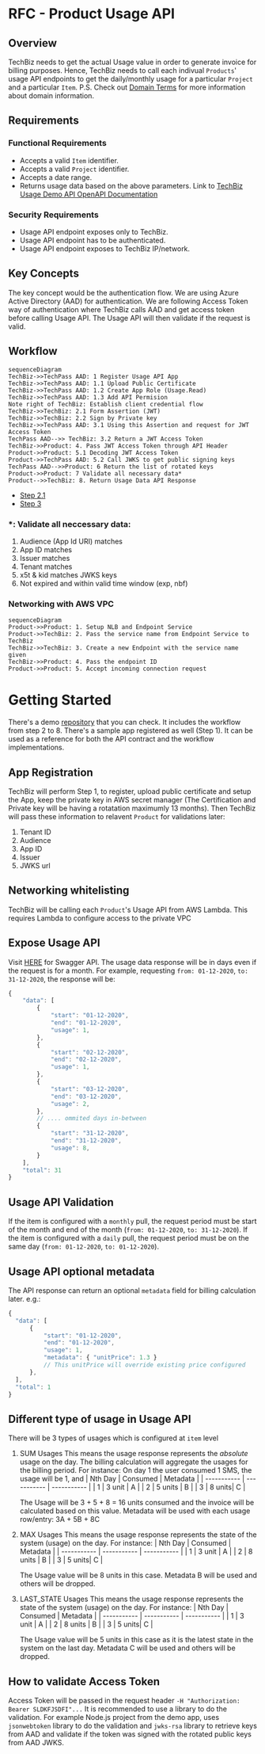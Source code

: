 # RFC - Product Usage API

## Overview

TechBiz needs to get the actual Usage value in order to generate invoice for billing purposes. Hence, TechBiz needs to call each indivual `Products`' usage API endpoints to get the daily/monthly usage for a particular `Project` and a particular `Item`.
P.S. Check out [Domain Terms](domain_terms.md) for more information about domain information.

## Requirements

### Functional Requirements

- Accepts a valid `Item` identifier.
- Accepts a valid `Project` identifier.
- Accepts a date range.
- Returns usage data based on the above parameters.
  Link to [TechBiz Usage Demo API OpenAPI Documentation](https://stg.docs.developer.gov.sg/docs/private/341123320/TechBiz-usage-demp-api/)

### Security Requirements

- Usage API endpoint exposes only to TechBiz.
- Usage API endpoint has to be authenticated.
- Usage API endpoint exposes to TechBiz IP/network.

## Key Concepts

The key concept would be the authentication flow. We are using Azure Active Directory (AAD) for authentication. We are following Access Token way of authentication where TechBiz calls AAD and get access token before calling Usage API. The Usage API will then validate if the request is valid.

## Workflow

```mermaid
sequenceDiagram
TechBiz->>TechPass AAD: 1 Register Usage API App
TechBiz->>TechPass AAD: 1.1 Upload Public Certificate
TechBiz->>TechPass AAD: 1.2 Create App Role (Usage.Read)
TechBiz->>TechPass AAD: 1.3 Add API Permision
Note right of TechBiz: Establish client credential flow
TechBiz->>TechBiz: 2.1 Form Assertion (JWT)
TechBiz->>TechBiz: 2.2 Sign by Private key
TechBiz->>TechPass AAD: 3.1 Using this Assertion and request for JWT Access Token
TechPass AAD-->> TechBiz: 3.2 Return a JWT Access Token
TechBiz->>Product: 4. Pass JWT Access Token through API Header
Product->>Product: 5.1 Decoding JWT Access Token
Product->>TechPass AAD: 5.2 Call JWKS to get public signing keys
TechPass AAD-->>Product: 6 Return the list of rotated keys
Product->>Product: 7 Validate all necessary data*
Product-->>TechBiz: 8. Return Usage Data API Response
```

- [Step 2.1](https://docs.microsoft.com/en-us/azure/active-directory/develop/active-directory-certificate-credentials)
- [Step 3](https://docs.microsoft.com/en-us/azure/active-directory/develop/v2-oauth2-client-creds-grant-flow#second-case-access-token-request-with-a-certificate)

### \*: Validate all neccessary data:

1. Audience (App Id URI) matches
2. App ID matches
3. Issuer matches
4. Tenant matches
5. x5t & kid matches JWKS keys
6. Not expired and within valid time window (exp, nbf)

### Networking with AWS VPC

```mermaid
sequenceDiagram
Product->>Product: 1. Setup NLB and Endpoint Service
Product->>TechBiz: 2. Pass the service name from Endpoint Service to TechBiz
TechBiz->>TechBiz: 3. Create a new Endpoint with the service name given
TechBiz->>Product: 4. Pass the endpoint ID
Product->>Product: 5. Accept incoming connection request
```

# Getting Started

There's a demo [repository](https://bitbucket.ship.gov.sg/projects/TECHSBUSIN/repos/TechBiz-demo-usage-api) that you can check. It includes the workflow from step 2 to 8. There's a sample app registered as well (Step 1). It can be used as a reference for both the API contract and the workflow implementations.

## App Registration

TechBiz will perform Step 1, to register, upload public certificate and setup the App, keep the private key in AWS secret manager (The Certification and Private key will be having a rotatation maximumly 13 months). Then TechBiz will pass these information to relavent `Product` for validations later:

1. Tenant ID
2. Audience
3. App ID
4. Issuer
5. JWKS url

## Networking whitelisting

TechBiz will be calling each `Product`'s Usage API from AWS Lambda. This requires Lambda to configure access to the private VPC

## Expose Usage API

Visit [HERE](https://stg.docs.developer.gov.sg/docs/private/341123320/TechBiz-usage-demp-api/) for Swagger API.
The usage data response will be in days even if the request is for a month. For example, requesting `from: 01-12-2020`, `to: 31-12-2020`, the response will be:

```js
{
    "data": [
        {
            "start": "01-12-2020",
            "end": "01-12-2020",
            "usage": 1,
        },
        {
            "start": "02-12-2020",
            "end": "02-12-2020",
            "usage": 1,
        },
        {
            "start": "03-12-2020",
            "end": "03-12-2020",
            "usage": 2,
        },
        // .... ommited days in-between
        {
            "start": "31-12-2020",
            "end": "31-12-2020",
            "usage": 8,
        }
    ],
    "total": 31
}
```

## Usage API Validation

If the item is configured with a `monthly` pull, the request period must be start of the month and end of the month (`from: 01-12-2020`, `to: 31-12-2020`). If the item is configured with a `daily` pull, the request period must be on the same day (`from: 01-12-2020`, `to: 01-12-2020`).

## Usage API optional metadata

The API response can return an optional `metadata` field for billing calculation later. e.g.:

```js
{
  "data": [
      {
          "start": "01-12-2020",
          "end": "01-12-2020",
          "usage": 1,
          "metadata": { "unitPrice": 1.3 }
          // This unitPrice will override existing price configured
      },
  ],
  "total": 1
}
```

## Different type of usage in Usage API

There will be 3 types of usages which is configured at `item` level

1. SUM Usages
   This means the usage response represents the _absolute_ usage on the day. The billing calculation will aggregate the usages for the billing period. For instance:
   On day 1 the user consumed 1 SMS, the usage will be 1, and
   | Nth Day | Consumed | Metadata |
   | ----------- | ----------- | ----------- |
   | 1 | 3 unit | A |
   | 2 | 5 units | B |
   | 3 | 8 units| C |

   The Usage will be 3 + 5 + 8 = 16 units consumed and the invoice will be calculated based on this value. Metadata will be used with each usage row/entry: 3A + 5B + 8C

2. MAX Usages
   This means the usage response represents the state of the system (usage) on the day. For instance:
   | Nth Day | Consumed | Metadata |
   | ----------- | ----------- | ----------- |
   | 1 | 3 unit | A |
   | 2 | 8 units | B |
   | 3 | 5 units| C |

   The Usage value will be 8 units in this case. Metadata B will be used and others will be dropped.

3. LAST_STATE Usages
   This means the usage response represents the state of the system (usage) on the day. For instance:
   | Nth Day | Consumed | Metadata |
   | ----------- | ----------- | ----------- |
   | 1 | 3 unit | A |
   | 2 | 8 units | B |
   | 3 | 5 units| C |

   The Usage value will be 5 units in this case as it is the latest state in the system on the last day. Metadata C will be used and others will be dropped.

## How to validate Access Token

Access Token will be passed in the request header
`-H "Authorization: Bearer SLDKFJSDFI"...`
It is recommended to use a library to do the validation. For example Node.js project from the demo app, uses `jsonwebtoken` library to do the validation and `jwks-rsa` library to retrieve keys from AAD and validate if the token was signed with the rotated public keys from AAD JWKS.
